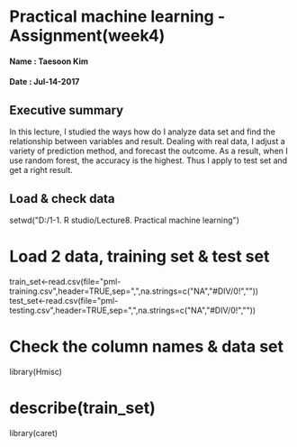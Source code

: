 # Practical machine learning - Assignment(week4)

#### Name : Taesoon Kim
#### Date : Jul-14-2017

## Executive summary
In this lecture, I studied the ways how do I analyze data set and find the relationship between variables and result. Dealing with real data, I adjust a variety of prediction method, and forecast the outcome. As a result, when I use random forest, the accuracy is the highest. Thus I apply to test set and get a right result.

## Load & check data

setwd("D:/1-1. R studio/Lecture8. Practical machine learning")

# Load 2 data, training set & test set
train_set<-read.csv(file="pml-training.csv",header=TRUE,sep=",",na.strings=c("NA","#DIV/0!",""))
test_set<-read.csv(file="pml-testing.csv",header=TRUE,sep=",",na.strings=c("NA","#DIV/0!",""))

# Check the column names & data set
library(Hmisc)
# describe(train_set)

library(caret)






